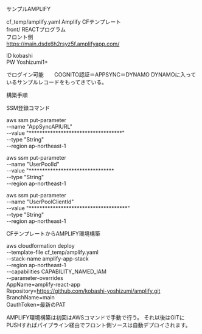 サンプルAMPLIFY  

cf_temp/amplify.yaml    Amplify CFテンプレート  
front/    REACTプログラム  
フロント側  
https://main.dsdx6h2rsyz5f.amplifyapp.com/
  
ID kobashi  
PW Yoshizumi1+

でログイン可能　　COGNITO認証＝APPSYNC＝DYNAMO
DYNAMOに入っているサンプルレコードをもってきている。




構築手順  

SSM登録コマンド  

aws ssm put-parameter \
  --name "AppSyncAPIURL" \
  --value "***********************************" \
  --type "String" \
  --region ap-northeast-1

aws ssm put-parameter \
  --name "UserPoolId" \
  --value "******************************** \
  --type "String" \
  --region ap-northeast-1

aws ssm put-parameter \
  --name "UserPoolClientId" \
  --value "*************************************" \
  --type "String" \
  --region ap-northeast-1






CFテンプレートからAMPLIFY環境構築

aws cloudformation deploy \
  --template-file cf_temp/amplify.yaml \
  --stack-name amplify-app-stack \
  --region ap-northeast-1 \
  --capabilities CAPABILITY_NAMED_IAM \
  --parameter-overrides \
    AppName=amplify-react-app \
    Repository=https://github.com/kobashi-yoshizumi/amplify.git \
    BranchName=main \
    OauthToken=最新のPAT




AMPLIFY環境構築は初回はAWSコマンドで手動で行う。
それ以後はGITにPUSHすればパイプライン経由でフロント側ソースは自動デプロイされます。





